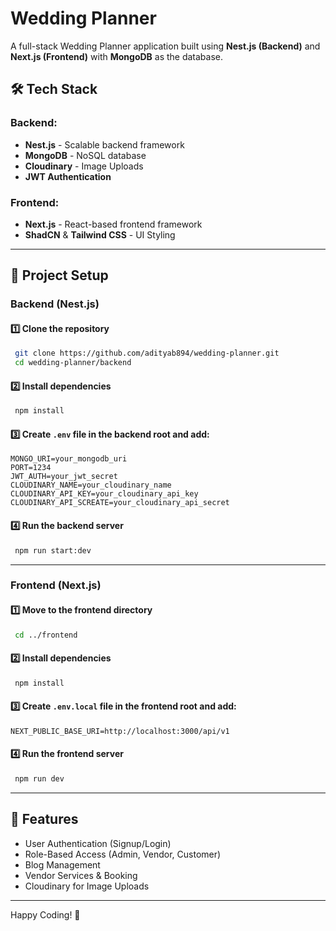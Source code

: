 
# Wedding Planner

A full-stack Wedding Planner application built using **Nest.js (Backend)** and **Next.js (Frontend)** with **MongoDB** as the database.

## 🛠 Tech Stack

### Backend:
- **Nest.js** - Scalable backend framework
- **MongoDB** - NoSQL database
- **Cloudinary** - Image Uploads
- **JWT Authentication**

### Frontend:
- **Next.js** - React-based frontend framework
- **ShadCN** & **Tailwind CSS** - UI Styling

---

## 📂 Project Setup

### Backend (Nest.js)
#### 1️⃣ Clone the repository
```sh
 git clone https://github.com/adityab894/wedding-planner.git
 cd wedding-planner/backend
```

#### 2️⃣ Install dependencies
```sh
 npm install
```

#### 3️⃣ Create `.env` file in the backend root and add:
```
MONGO_URI=your_mongodb_uri
PORT=1234
JWT_AUTH=your_jwt_secret
CLOUDINARY_NAME=your_cloudinary_name
CLOUDINARY_API_KEY=your_cloudinary_api_key
CLOUDINARY_API_SCREATE=your_cloudinary_api_secret
```

#### 4️⃣ Run the backend server
```sh
 npm run start:dev
```

---

### Frontend (Next.js)
#### 1️⃣ Move to the frontend directory
```sh
 cd ../frontend
```

#### 2️⃣ Install dependencies
```sh
 npm install
```

#### 3️⃣ Create `.env.local` file in the frontend root and add:
```
NEXT_PUBLIC_BASE_URI=http://localhost:3000/api/v1
```

#### 4️⃣ Run the frontend server
```sh
 npm run dev
```

---

## 🚀 Features
- User Authentication (Signup/Login)
- Role-Based Access (Admin, Vendor, Customer)
- Blog Management
- Vendor Services & Booking
- Cloudinary for Image Uploads

---

Happy Coding! 🎉
